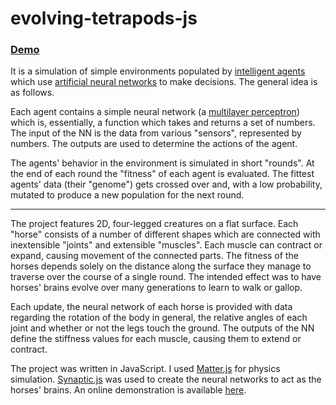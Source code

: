# evolving-tetrapods-js

### [Demo][demo link]

It is a simulation of simple environments populated by [intelligent agents] which use [artificial neural networks] to make decisions. The general idea is as follows.

Each agent contains a simple neural network (a [multilayer perceptron]) which is, essentially, a function which takes and returns a set of numbers. The input of the NN is the data from various "sensors", represented by numbers. The outputs are used to determine the actions of the agent. 

The agents' behavior in the environment is simulated in short "rounds". At the end of each round the "fitness" of each agent is evaluated. The fittest agents' data (their "genome") gets crossed over and, with a low probability, mutated to produce a new population for the next round.

---

The project features 2D, four-legged creatures on a flat surface. Each "horse" consists of a number of different shapes which are connected with inextensible "joints" and extensible "muscles". Each muscle can contract or expand, causing movement of the connected parts. The fitness of the horses depends solely on the distance along the surface they manage to traverse over the course of a single round. The intended effect was to have horses' brains evolve over many generations to learn to walk or gallop. 

Each update, the neural network of each horse is provided with data regarding the rotation of the body in general, the relative angles of each joint and whether or not the legs touch the ground. The outputs of the NN define the stiffness values for each muscle, causing them to extend or contract. 

The project was written in JavaScript. I used [Matter.js] for physics simulation. [Synaptic.js] was used to create the neural networks to act as the horses' brains. An online demonstration is available [here][demo link]. 

[intelligent agents]: https://en.wikipedia.org/wiki/Intelligent_agent
[artificial neural networks]: https://en.wikipedia.org/wiki/Artificial_neural_network
[multilayer perceptron]: https://en.wikipedia.org/wiki/Multilayer_perceptron

[Matter.js]: http://brm.io/matter-js/
[Synaptic.js]: http://caza.la/synaptic/
[demo link]: http://fazan64.github.io/evolving-tetrapods-js/